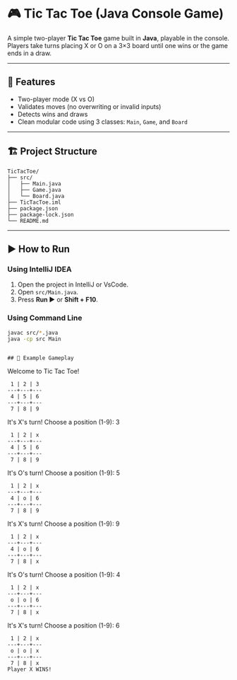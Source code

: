 # 🎮 Tic Tac Toe (Java Console Game)

A simple two-player **Tic Tac Toe** game built in **Java**, playable in the console.  
Players take turns placing X or O on a 3×3 board until one wins or the game ends in a draw.

---

## 🧩 Features
- Two-player mode (X vs O)
- Validates moves (no overwriting or invalid inputs)
- Detects wins and draws
- Clean modular code using 3 classes: `Main`, `Game`, and `Board`

---

## 🏗️ Project Structure
```
TicTacToe/
├── src/
│   ├── Main.java
│   ├── Game.java
│   └── Board.java
├── TicTacToe.iml
├── package.json
├── package-lock.json
└── README.md
```

---

## ▶️ How to Run

### Using IntelliJ IDEA
1. Open the project in IntelliJ or VsCode.
2. Open `src/Main.java`.
3. Press **Run ▶️** or **Shift + F10**.

### Using Command Line
```bash
javac src/*.java
java -cp src Main
```

```

## 🧠 Example Gameplay
```
Welcome to Tic Tac Toe!
```
 1 | 2 | 3
---+---+---
 4 | 5 | 6
---+---+---
 7 | 8 | 9
```
It's X's turn!
Choose a position (1-9): 3
```
 1 | 2 | x
---+---+---
 4 | 5 | 6
---+---+---
 7 | 8 | 9
```
It's O's turn!
Choose a position (1-9): 5
```
 1 | 2 | x
---+---+---
 4 | o | 6
---+---+---
 7 | 8 | 9
```
It's X's turn!
Choose a position (1-9): 9
```
 1 | 2 | x
---+---+---
 4 | o | 6
---+---+---
 7 | 8 | x
```
It's O's turn!
Choose a position (1-9): 4
```
 1 | 2 | x
---+---+---
 o | o | 6
---+---+---
 7 | 8 | x
```
It's X's turn!
Choose a position (1-9): 6
```
 1 | 2 | x
---+---+---
 o | o | x
---+---+---
 7 | 8 | x
Player X WINS!
```

